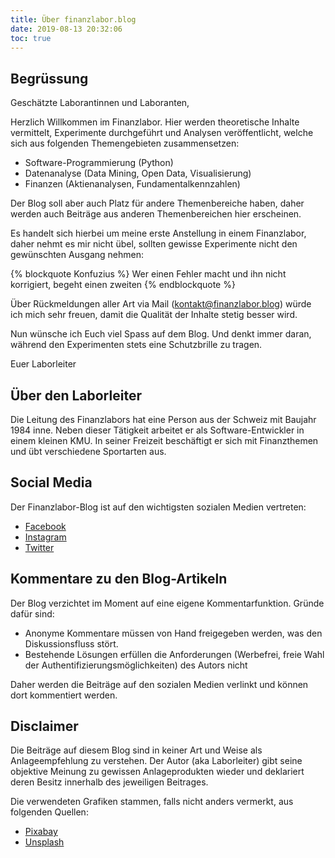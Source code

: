 ```yaml
---
title: Über finanzlabor.blog
date: 2019-08-13 20:32:06
toc: true
---
```


## Begrüssung

Geschätzte Laborantinnen und Laboranten,

Herzlich Willkommen im Finanzlabor. Hier werden theoretische Inhalte vermittelt, Experimente durchgeführt und Analysen veröffentlicht, welche sich aus folgenden Themengebieten zusammensetzen:

* Software-Programmierung (Python)
* Datenanalyse (Data Mining, Open Data, Visualisierung)
* Finanzen (Aktienanalysen, Fundamentalkennzahlen)

Der Blog soll aber auch Platz für andere Themenbereiche haben, daher werden auch Beiträge aus anderen Themenbereichen hier erscheinen.

Es handelt sich hierbei um meine erste Anstellung in einem Finanzlabor, daher nehmt es mir nicht übel, sollten gewisse Experimente nicht den gewünschten Ausgang nehmen:

{% blockquote Konfuzius %}
Wer einen Fehler macht und ihn nicht korrigiert, begeht einen zweiten
{% endblockquote %}

Über Rückmeldungen aller Art via Mail (kontakt@finanzlabor.blog) würde ich mich sehr freuen, damit die Qualität der Inhalte stetig besser wird.

Nun wünsche ich Euch viel Spass auf dem Blog. Und denkt immer daran, während den Experimenten stets eine Schutzbrille zu tragen.

Euer Laborleiter

## Über den Laborleiter

Die Leitung des Finanzlabors hat eine Person aus der Schweiz mit Baujahr 1984 inne. Neben dieser Tätigkeit arbeitet er als Software-Entwickler in einem kleinen KMU. In seiner Freizeit beschäftigt er sich mit Finanzthemen und übt verschiedene Sportarten aus.

## Social Media
Der Finanzlabor-Blog ist auf den wichtigsten sozialen Medien vertreten:
* [Facebook](https://www.facebook.com/Finanzlabor-2738051906209104)
* [Instagram](https://www.instagram.com/finanzlabor)
* [Twitter](https://twitter.com/finanzlabor)

## Kommentare zu den Blog-Artikeln
Der Blog verzichtet im Moment auf eine eigene Kommentarfunktion. Gründe dafür sind:

* Anonyme Kommentare müssen von Hand freigegeben werden, was den Diskussionsfluss stört.
* Bestehende Lösungen erfüllen die Anforderungen (Werbefrei, freie Wahl der Authentifizierungsmöglichkeiten) des Autors nicht

Daher werden die Beiträge auf den sozialen Medien verlinkt und können dort kommentiert werden.

## Disclaimer

Die Beiträge auf diesem Blog sind in keiner Art und Weise als Anlageempfehlung zu verstehen. Der Autor (aka Laborleiter) gibt seine objektive Meinung zu gewissen Anlageprodukten wieder und deklariert deren Besitz innerhalb des jeweiligen Beitrages.

Die verwendeten Grafiken stammen, falls nicht anders vermerkt, aus folgenden Quellen:

* [Pixabay](https://pixabay.com)
* [Unsplash](https://unsplash.com)
